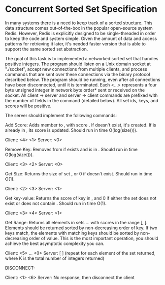 # Concurrent Sorted Set Specification

In many systems there is a need to keep track of a sorted structure. This data structure comes out-of-the-box in the popular open-source system Redis. However, Redis is explicitly designed to be single-threaded in order to keep the code and system simple. Given the amount of data and access patterns for retrieving it later, it's needed faster version that is able to support the same sorted set abstraction.

The goal of this task is to implemented a networked sorted set that handles positive integers. The program should listen on a Unix domain socket at "./socket", accept new connections from multiple clients, and process commands that are sent over these connections via the binary protocol described below. The program should be running, even after all connections have been disconnected, until it is terminated. Each <...> represents a four byte unsigned integer in network byte order* sent or received on the socket. All client -> server and server -> client commands are prefixed with the number of fields in the command (detailed below). All set ids, keys, and scores will be positive.

The server should implement the following commands:

Add Score: Adds member <key> to <set>, with score <score>. If <set> doesn't exist, it's created. If <key> is already in <set>, its score is updated. Should run in time O(log(size(<set>))).

   Client: <4> <1> <set> <key> <score>
   Server: <0>

Remove Key: Removes <key> from <set> if <set> exists and <key> is in <set>. Should run in time O(log(size(<set>))).

   Client: <3> <2> <set> <key>
   Server: <0>

Get Size: Returns the size of set <set>, or 0 if <set> doesn't exist. Should run in time O(1).

   Client: <2> <3> <set>
   Server: <1> <size>

Get key-value: Returns the score of key <key> in <set>, and 0 if either the set does not exist or does not contain <key>. Should run in time O(1).

   Client: <3> <4> <set> <key>
   Server: <1> <score>

Get Range: Returns all elements in sets <set1> ... <setM> with scores in the range [<lower>, <upper>]. Elements should be returned sorted by non-decreasing order of key. If two keys match, the elements with matching keys should be sorted by non-decreasing order of value. This is the most important operation, you should achieve the best asymptotic complexity you can.

   Client: <N> <5> <set1> ... <setM> <0> <lower> <upper>
   Server: <K> [<key> <score>] (repeat for each element of the set returned, where K is the total number of integers returned)

DISCONNECT:

   Client: <1> <6>
   Server: No response, then disconnect the client
   
